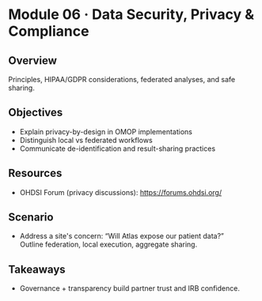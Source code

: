 # Module 06 · Data Security, Privacy & Compliance

## Overview
Principles, HIPAA/GDPR considerations, federated analyses, and safe sharing.

## Objectives
- Explain privacy-by-design in OMOP implementations
- Distinguish local vs federated workflows
- Communicate de-identification and result-sharing practices

## Resources
- OHDSI Forum (privacy discussions): <https://forums.ohdsi.org/>

## Scenario
- Address a site's concern: “Will Atlas expose our patient data?”  
  Outline federation, local execution, aggregate sharing.

## Takeaways
- Governance + transparency build partner trust and IRB confidence.

